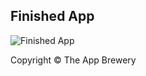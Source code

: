 ## Finished App
![Finished App](https://github.com/londonappbrewery/Images/blob/master/Flash%20Chat.gif)



Copyright © The App Brewery

